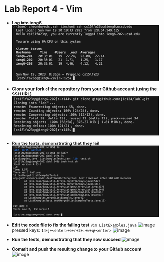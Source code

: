 # Lab Report 4 - Vim

* **Log into ieng6**
  ![image](lab4_1.png)
  
* **Clone your fork of the repository from your Github account (using the SSH URL)**
  ![image](lab4_2.png)

* **Run the tests, demonstrating that they fail**
  ![image](lab4_3.png)
  
* **Edit the code file to fix the failing test**
  ```vim ListExamples.java```
  ![image](lab4_4.png)
  pressed keys: ```14+j+<enter>+e+r+2+:+w+q+<enter>```
  ![image](lab4_5.png)

* **Run the tests, demonstrating that they now succeed**
  ![image](lab4_5.png)
  
* **Commit and push the resulting change to your Github account**
  ![image](lab4_6.png)
